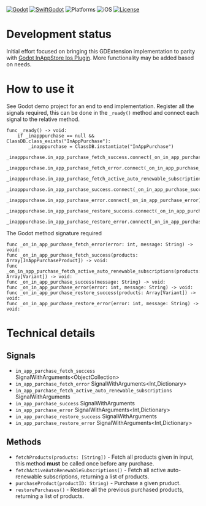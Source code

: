 [![Godot](https://img.shields.io/badge/Godot%20Engine-4.3-blue.svg)](https://github.com/godotengine/godot/)
[![SwiftGodot](https://img.shields.io/badge/SwiftGodot-main-blue.svg)](https://github.com/migueldeicaza/SwiftGodot/)
![Platforms](https://img.shields.io/badge/platforms-iOS-333333.svg?style=flat)
![iOS](https://img.shields.io/badge/iOS-17+-green.svg?style=flat)
[![License](https://img.shields.io/badge/license-MIT-lightgrey.svg?maxAge=2592000)](https://github.com/zt-pawer/SwiftGodotGameCenter/blob/main/LICENSE)

# Development status
Initial effort focused on bringing this GDExtension implementation to parity with [Godot InAppStore Ios Plugin](https://github.com/godot-sdk-integrations/godot-ios-plugins/tree/master/plugins/inappstore).
More functionality may be added based on needs.

# How to use it
See Godot demo project for an end to end implementation.
Register all the signals required, this can be done in the ``_ready()`` method and connect each signal to the relative method.

```
func _ready() -> void:
	if _inapppurchase == null && ClassDB.class_exists("InAppPurchase"):
		_inapppurchase = ClassDB.instantiate("InAppPurchase")
		_inapppurchase.in_app_purchase_fetch_success.connect(_on_in_app_purchase_fetch_success)
		_inapppurchase.in_app_purchase_fetch_error.connect(_on_in_app_purchase_fetch_error)
        _inapppurchase.in_app_purchase_fetch_active_auto_renewable_subscriptions(_on_in_app_purchase_fetch_active_auto_renewable_subscriptions)
		_inapppurchase.in_app_purchase_success.connect(_on_in_app_purchase_success)
		_inapppurchase.in_app_purchase_error.connect(_on_in_app_purchase_error)
		_inapppurchase.in_app_purchase_restore_success.connect(_on_in_app_purchase_restore_success)
		_inapppurchase.in_app_purchase_restore_error.connect(_on_in_app_purchase_restore_error)
```

The Godot method signature required

```
func _on_in_app_purchase_fetch_error(error: int, message: String) -> void:
func _on_in_app_purchase_fetch_success(products: Array[InAppPurchaseProduct]) -> void:
func _on_in_app_purchase_fetch_active_auto_renewable_subscriptions(products: Array[Variant]) -> void:
func _on_in_app_purchase_success(message: String) -> void:
func _on_in_app_purchase_error(error: int, message: String) -> void:
func _on_in_app_purchase_restore_success(products: Array[Variant]) -> void:
func _on_in_app_purchase_restore_error(error: int, message: String) -> void:
```

# Technical details

## Signals
- `in_app_purchase_fetch_success` SignalWithArguments<ObjectCollection<InAppPurchaseProduct>>
- `in_app_purchase_fetch_error` SignalWithArguments<Int,Dictionary>
- `in_app_purchase_fetch_active_auto_renewable_subscriptions` SignalWithArguments<GArray>
- `in_app_purchase_success` SignalWithArguments<String>
- `in_app_purchase_error` SignalWithArguments<Int,Dictionary>
- `in_app_purchase_restore_success` SignalWithArguments<GArray>
- `in_app_purchase_restore_error` SignalWithArguments<Int,Dictionary>

## Methods

- `fetchProducts(products: [String])` - Fetch all products given in input, this method **must** be called once before any purchase.
- `fetchActiveAutoRenewableSubscriptions()` - Fetch all active auto-renewable subscriptions, returning a list of products.
- `purchaseProduct(productID: String)` - Purchase a given pruduct.
- `restorePurchases()` - Restore all the previous purchased products, returning a list of products.
